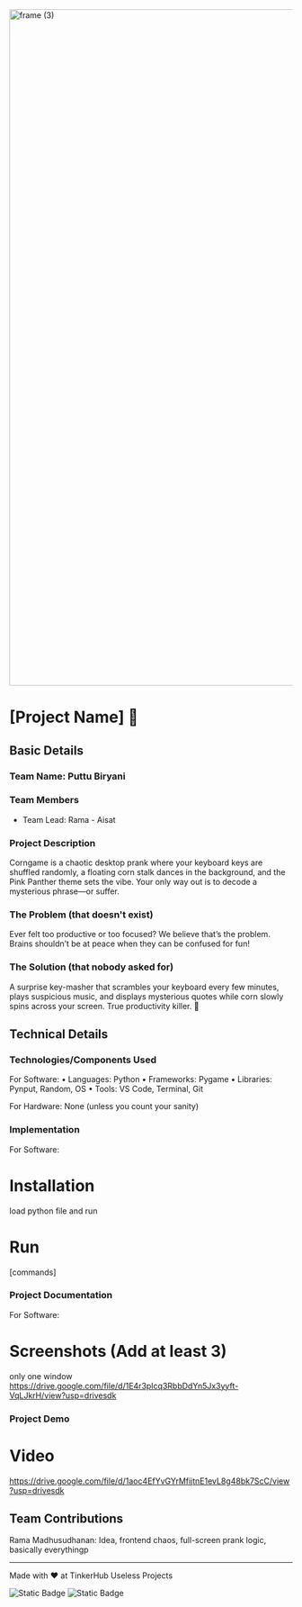 <img width="3188" height="1202" alt="frame (3)" src="https://github.com/user-attachments/assets/517ad8e9-ad22-457d-9538-a9e62d137cd7" />


# [Project Name] 🎯


## Basic Details
### Team Name: Puttu Biryani


### Team Members
- Team Lead: Rama - Aisat


### Project Description
Corngame is a chaotic desktop prank where your keyboard keys are shuffled randomly, a floating corn stalk dances in the background, and the Pink Panther theme sets the vibe. Your only way out is to decode a mysterious phrase—or suffer.

### The Problem (that doesn't exist)
Ever felt too productive or too focused? We believe that’s the problem. Brains shouldn’t be at peace when they can be confused for fun!

### The Solution (that nobody asked for)
A surprise key-masher that scrambles your keyboard every few minutes, plays suspicious music, and displays mysterious quotes while corn slowly spins across your screen. True productivity killer. 🌽

## Technical Details
### Technologies/Components Used
For Software:
•	Languages: Python
	•	Frameworks: Pygame
	•	Libraries: Pynput, Random, OS
	•	Tools: VS Code, Terminal, Git

For Hardware:
None (unless you count your sanity)
### Implementation
For Software:
# Installation
load python file and run

# Run
[commands]

### Project Documentation
For Software:

# Screenshots (Add at least 3)
only one window
https://drive.google.com/file/d/1E4r3pIcq3RbbDdYn5Jx3yyft-VqLJkrH/view?usp=drivesdk


### Project Demo
# Video
https://drive.google.com/file/d/1aoc4EfYvGYrMfijtnE1evL8g48bk7ScC/view?usp=drivesdk


## Team Contributions
Rama Madhusudhanan: Idea, frontend chaos, full-screen prank logic, basically everythingp

---
Made with ❤️ at TinkerHub Useless Projects 

![Static Badge](https://img.shields.io/badge/TinkerHub-24?color=%23000000&link=https%3A%2F%2Fwww.tinkerhub.org%2F)
![Static Badge](https://img.shields.io/badge/UselessProjects--25-25?link=https%3A%2F%2Fwww.tinkerhub.org%2Fevents%2FQ2Q1TQKX6Q%2FUseless%2520Projects)



